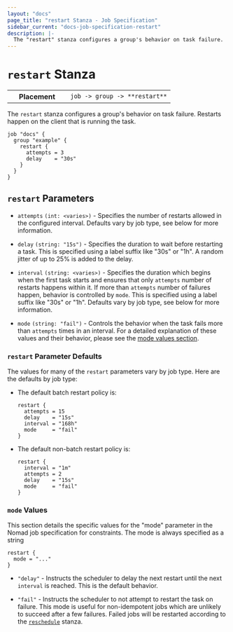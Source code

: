 ```yaml
---
layout: "docs"
page_title: "restart Stanza - Job Specification"
sidebar_current: "docs-job-specification-restart"
description: |-
  The "restart" stanza configures a group's behavior on task failure.
---
```


# `restart` Stanza

<table class="table table-bordered table-striped">
  <tr>
    <th width="120">Placement</th>
    <td>
      <code>job -> group -> **restart**</code>
    </td>
  </tr>
</table>

The `restart` stanza configures a group's behavior on task failure. Restarts
happen on the client that is running the task.

```hcl
job "docs" {
  group "example" {
    restart {
      attempts = 3
      delay    = "30s"
    }
  }
}
```

## `restart` Parameters

- `attempts` `(int: <varies>)` - Specifies the number of restarts allowed in the
  configured interval. Defaults vary by job type, see below for more
  information.

- `delay` `(string: "15s")` - Specifies the duration to wait before restarting a
  task. This is specified using a label suffix like "30s" or "1h". A random
  jitter of up to 25% is added to the delay.

- `interval` `(string: <varies>)` - Specifies the duration which begins when the
  first task starts and ensures that only `attempts` number of restarts happens
  within it. If more than `attempts` number of failures happen, behavior is
  controlled by `mode`. This is specified using a label suffix like "30s" or
  "1h". Defaults vary by job type, see below for more information.

- `mode` `(string: "fail")` - Controls the behavior when the task fails more
  than `attempts` times in an interval. For a detailed explanation of these
  values and their behavior, please see the [mode values section](#mode-values).

### `restart` Parameter Defaults

The values for many of the `restart` parameters vary by job type. Here are the
defaults by job type:

- The default batch restart policy is:

    ```hcl
    restart {
      attempts = 15
      delay    = "15s"
      interval = "168h"
      mode     = "fail"
    }
    ```

- The default non-batch restart policy is:

    ```hcl
    restart {
      interval = "1m"
      attempts = 2
      delay    = "15s"
      mode     = "fail"
    }
    ```


### `mode` Values

This section details the specific values for the "mode" parameter in the Nomad
job specification for constraints. The mode is always specified as a string

```hcl
restart {
  mode = "..."
}
```

- `"delay"` - Instructs the scheduler to delay the next restart until the next
  `interval` is reached. This is the default behavior.

- `"fail"` - Instructs the scheduler to not attempt to restart the task on
  failure. This mode is useful for non-idempotent jobs which are unlikely to
  succeed after a few failures. Failed jobs will be restarted according to
  the [`reschedule`](/docs/job-specification/reschedule.html) stanza.
